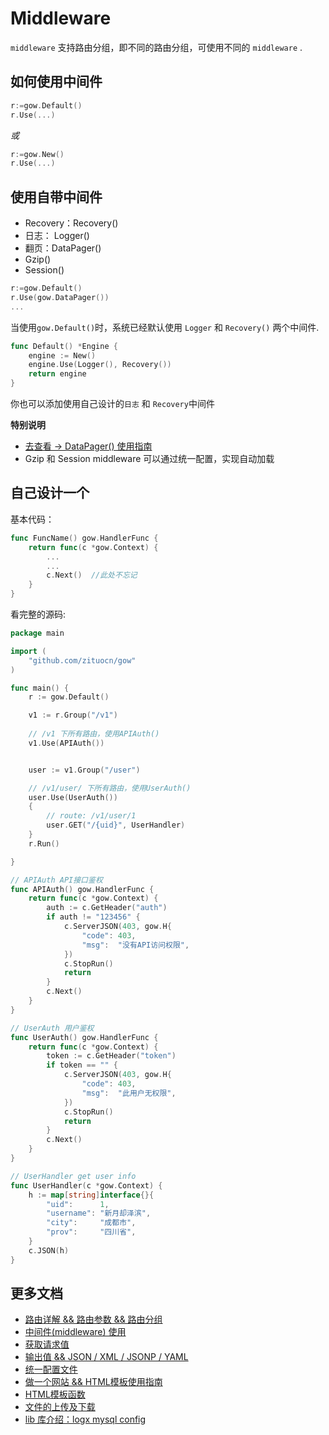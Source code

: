 # Middleware

`middleware` 支持路由分组，即不同的路由分组，可使用不同的 `middleware` .

## 如何使用中间件

```go
r:=gow.Default()
r.Use(...)
```
*或*

```go
r:=gow.New()
r.Use(...)
```

## 使用自带中间件

* Recovery：Recovery()
* 日志： Logger()
* 翻页：DataPager()
* Gzip()
* Session()

```go
r:=gow.Default()
r.Use(gow.DataPager())
...
```
当使用`gow.Default()`时，系统已经默认使用 `Logger` 和 `Recovery()` 两个中间件.


```go
func Default() *Engine {
	engine := New()
	engine.Use(Logger(), Recovery())
	return engine
}
```

你也可以添加使用自己设计的`日志` 和 `Recovery`中间件

**特别说明**

* [去查看 -> DataPager() 使用指南](https://github.com/zituocn/gow/blob/main/docs/data_pager.md)
* Gzip 和 Session middleware 可以通过统一配置，实现自动加载


## 自己设计一个

基本代码：

```go
func FuncName() gow.HandlerFunc {
	return func(c *gow.Context) {
        ...
        ...
        c.Next()  //此处不忘记
	}
}
```

看完整的源码:

```go
package main

import (
	"github.com/zituocn/gow"
)

func main() {
	r := gow.Default()

	v1 := r.Group("/v1")
	
	// /v1 下所有路由，使用APIAuth()
	v1.Use(APIAuth())


	user := v1.Group("/user")

	// /v1/user/ 下所有路由，使用UserAuth()
	user.Use(UserAuth())
	{
		// route: /v1/user/1 
		user.GET("/{uid}", UserHandler)
	}
	r.Run()

}

// APIAuth API接口鉴权
func APIAuth() gow.HandlerFunc {
	return func(c *gow.Context) {
		auth := c.GetHeader("auth")
		if auth != "123456" {
			c.ServerJSON(403, gow.H{
				"code": 403,
				"msg":  "没有API访问权限",
			})
			c.StopRun()
			return
		}
		c.Next()
	}
}

// UserAuth 用户鉴权
func UserAuth() gow.HandlerFunc {
	return func(c *gow.Context) {
		token := c.GetHeader("token")
		if token == "" {
			c.ServerJSON(403, gow.H{
				"code": 403,
				"msg":  "此用户无权限",
			})
			c.StopRun()
			return
		}
		c.Next()
	}
}

// UserHandler get user info
func UserHandler(c *gow.Context) {
	h := map[string]interface{}{
		"uid":      1,
		"username": "新月却泽滨",
		"city":     "成都市",
		"prov":     "四川省",
	}
	c.JSON(h)
}

```

## 更多文档

* [路由详解 && 路由参数 && 路由分组](https://github.com/zituocn/gow/blob/main/docs/route.md)
* [中间件(middleware) 使用](https://github.com/zituocn/gow/blob/main/docs/middleware.md)
* [获取请求值](https://github.com/zituocn/gow/blob/main/docs/request.md)
* [输出值 && JSON / XML / JSONP / YAML](https://github.com/zituocn/gow/blob/main/docs/response.md)
* [统一配置文件](https://github.com/zituocn/gow/blob/main/docs/config.md)
* [做一个网站 && HTML模板使用指南](https://github.com/zituocn/gow/blob/main/docs/website.md)
* [HTML模板函数](https://github.com/zituocn/gow/blob/main/docs/html.md)
* [文件的上传及下载](https://github.com/zituocn/gow/blob/main/docs/upload.md)
* [lib 库介绍：logx mysql config ](https://github.com/zituocn/logx)